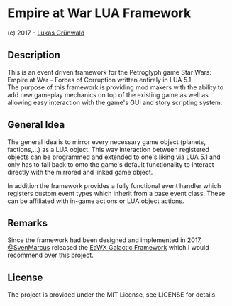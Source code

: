 # Empire at War LUA Framework

(c) 2017 - [Lukas Grünwald](https://github.com/gruenwaldlk)

## Description

This is an event driven framework for the Petroglyph game Star Wars: Empire at War - Forces of Corruption written entirely in LUA 5.1.  
The purpose of this framework is providing mod makers with the ability to add new gameplay mechanics on top of the existing game as well as allowing easy interaction with the game's GUI and story scripting system.  

## General Idea

The general idea is to mirror every necessary game object (planets, factions,...) as a LUA object. This way interaction between registered objects can be programmed and extended to one's liking via LUA 5.1 and only has to fall back to onto the game's default functionality to interact directly with the mirrored and linked game object.

In addition the framework provides a fully functional event handler which registers custom event types which inherit from a base event class. These can be affiliated with in-game actions or LUA object actions.

## Remarks

Since the framework had been designed and implemented in 2017, [@SvenMarcus](https://github.com/SvenMarcus) released the [EaWX Galactic Framework](https://github.com/SvenMarcus/eawx-galactic-framework) which I would recommend over this project.

## License
The project is provided under the MIT License, see LICENSE for details.
